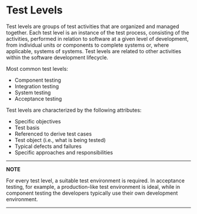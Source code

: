 # Test Levels 

Test levels are groups of test activities that are organized and managed together. Each test level is an
instance of the test process, consisting of the activities, performed in relation to software at a given level of development, 
from individual units or components to complete systems or, where applicable, systems of systems.
Test levels are related to other activities within the software development lifecycle. 

Most common test levels:

- Component testing 
- Integration testing 
- System testing 
- Acceptance testing

Test levels are characterized by the following attributes: 

- Specific objectives 
- Test basis
- Referenced to derive test cases 
- Test object (i.e., what is being tested) 
- Typical defects and failures 
- Specific approaches and responsibilities 

---
**NOTE**

For every test level, a suitable test environment is required. In acceptance testing, for example, a
production-like test environment is ideal, while in component testing the developers typically use their
own development environment. 

---
